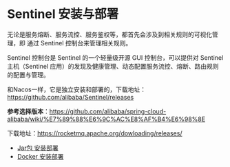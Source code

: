# Sentinel 安装与部署

无论是服务熔断、服务流控、服务鉴权等，都首先会涉及到相关规则的可视化管理，即 通过 Sentinel 控制台来管理相关规则。

Sentinel 控制台是 Sentinel 的一个轻量级开源 GUI 控制台，可以提供对 Sentinel 主机（Sentinel 应用）的发现及健康管理、动态配置服务流控、熔断、路由规则的配置与管理。

和Nacos一样，它是独立安装和部署的，下载地址：https://github.com/alibaba/Sentinel/releases

**参考选择版本**：https://github.com/alibaba/spring-cloud-alibaba/wiki/%E7%89%88%E6%9C%AC%E8%AF%B4%E6%98%8E

下载地址：https://rocketmq.apache.org/dowloading/releases/ 

- [Jar包 安装部署](Jar/README.md)
- [Docker 安装部署]()
